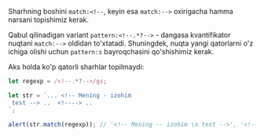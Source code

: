 Sharhning boshini `match:<!--`, keyin esa `match:-->` oxirigacha hamma narsani topishimiz kerak.

Qabul qilinadigan variant `pattern:<!--.*?-->` - dangasa kvantifikator nuqtani `match:-->` oldidan to'xtatadi. Shuningdek, nuqta yangi qatorlarni o'z ichiga olishi uchun `pattern:s` bayroqchasini qo'shishimiz kerak.

Aks holda ko'p qatorli sharhlar topilmaydi:

```js run
let regexp = /<!--.*?-->/gs;

let str = `... <!-- Mening - izohim
 test --> ..  <!----> ..
`;

alert(str.match(regexp)); // '<!-- Mening -- izohim \n test -->', '<!---->'
```
